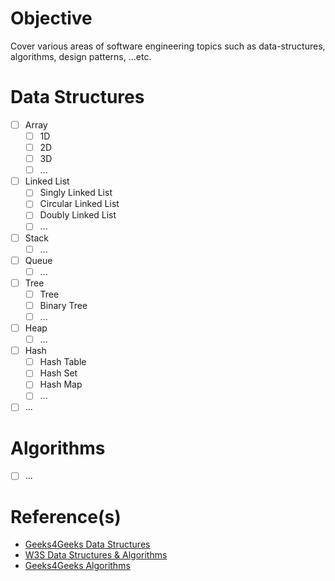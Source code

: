 # Objective

Cover various areas of software engineering topics such as data-structures, algorithms, design patterns, ...etc.
# Data Structures

- [ ] Array
	- [ ] 1D
	- [ ] 2D
	- [ ] 3D
	- [ ] ...
- [ ] Linked List
	- [ ] Singly Linked List
	- [ ] Circular Linked List
	- [ ] Doubly Linked List
	- [ ] ...
- [ ] Stack
	- [ ] ...
- [ ] Queue
	- [ ] ...
- [ ] Tree
	- [ ] Tree
	- [ ] Binary Tree
	- [ ] ...
- [ ] Heap
	- [ ] ...
- [ ] Hash
	- [ ] Hash Table
	- [ ] Hash Set
	- [ ] Hash Map
	- [ ] ...
- [ ] ...
# Algorithms

- [ ] ...

# Reference(s)
- [Geeks4Geeks Data Structures](https://www.geeksforgeeks.org/data-structures/)
- [W3S Data Structures & Algorithms](https://www.w3schools.com/dsa/index.php)
- [Geeks4Geeks Algorithms](https://www.geeksforgeeks.org/fundamentals-of-algorithms/)
